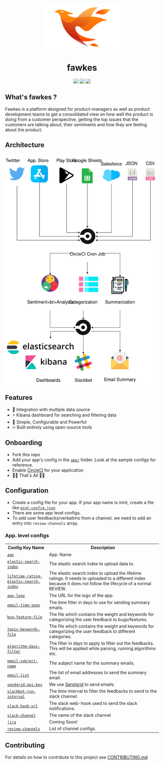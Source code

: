 <div align="center">
    <img src=".github/Fawkes.svg" height="150"/>
    <h1>fawkes</h1>
    <img src="https://img.shields.io/badge/python-3.7-blue" />
    <img src="https://img.shields.io/badge/builds-hourly-brightgreen" />
    <img src="https://img.shields.io/badge/contributions-welcome-orange" />
</div>
<h2>What's fawkes ?</h2>
<p>
    Fawkes is a platform designed for product-managers as well as product development teams to get a consolidated view on how well the product is doing from a customer perspective, getting the top issues that the customers are talking about, their sentiments and how they are feeling about the product.
</p>
<h2>Architecture</h2>
<div align="center">
    <img src=".github/Fawkes-Architecture.svg"/>
</div>
<h2>Features</h2>
<ul>
    <li>🚀 Integration with multiple data source</li>
    <li>⚡️ Kibana dashboard for searching and filtering data</li>
    <li>💎 Simple, Configurable and Powerful</li>
    <li>🔥 Built entirely using open-source tools</li>
</ul>
<h2>Onboarding</h2>
<ul>
    <li>Fork this repo</li>
    <li>Add your app's config in the <tr><td><a href="/app/"><code>app/</code></a> folder. Look at the sample configs for reference.
    <li>Enable <tr><td><a href="https://circleci.com/">CircleCI</a> for your application</li>
    <li>🎉🎊 That's All 🎉🎊
</ul>
<h2>Configuration</h2>
<ul>
    <li>
        Create a config file for your app. If your app name is mint, create a file like <tr><td><a href="#"><code>mint-config.json</code></a>
    </li>
    <li>
        There are some app level configs.
    </li>
    <li>To add user feedbacks/verbatims from a channel, we need to add an entry into <code>review-channels</code> array.
</ul>
<h3>App. level configs</h3>

<table>
    <tr>
        <th>Config Key Name</th>
        <th>Description</th>
    </tr>
    <tr>
        <td><a href="#app-level-configs"><code>app</code></a></td>
        <td>App. Name</td>
    </tr>
    <tr>
        <td><a href="#app-level-configs"><code>elastic-search-index</code></a></td>
        <td>The elastic search index to upload data to.</td>
    </tr>
    <tr>
        <td><a href="#app-level-configs"><code>lifetime-rating-elastic-search-index</code></a></td>
        <td>The elastic search index to upload the lifetime ratings. It needs to uploaded to a different index because it does not follow the lifecycle of a normal REVIEW.</td>
    </tr>
    <tr>
        <td><a href="#app-level-configs"><code>app-logo</code></a></td>
        <td>The URL for the logo of the app.</td>
    </tr>
    <tr>
        <td><a href="#app-level-configs"><code>email-time-span</code></a></td>
        <td>The time filter in days to use for sending summary emails.</td>
    </tr>
    <tr>
        <td><a href="#app-level-configs"><code>bug-feature-file</code></a></td>
        <td>The file which contains the weight and keywords for categorizing the user feedback to bugs/features.</td>
    </tr>
    <tr>
        <td><a href="#app-level-configs"><code>topic-keywords-file</code></a></td>
        <td>The file which contains the weight and keywords for categorizing the user feedback to different categories.</td>
    </tr>
    <tr>
        <td><a href="#app-level-configs"><code>algorithm-days-filter</code></a></td>
        <td>The filter in days to apply to filter out the feedbacks. This will be applied while parsing, running algorithms etc.</td>
    </tr>
    <tr>
        <td><a href="#app-level-configs"><code>email-subject-name</code></a></td>
        <td>The subject name for the summary emails.</td>
    </tr>
    <tr>
        <td><a href="#app-level-configs"><code>email-list</code></a></td>
        <td>The list of email addresses to send the summary email.</td>
    <tr>
        <td><a href="#app-level-configs"><code>sendgrid-api-key</code></a></td>
        <td>We use <a href="https://sendgrid.com/">Sendgrid</a> to send emails.</td>
    </tr>
    <tr>
        <td><a href="#app-level-configs"><code>slackbot-run-interval</code></a></td>
        <td>The time interval to filter the feedbacks to send to the slack channel.</td>
    </tr>
    <tr>
        <td><a href="#app-level-configs"><code>slack-hook-url</code></a></td>
        <td>The slack web-hook used to send the slack notifications.</td>
    </tr>
    <tr>
        <td><a href="#app-level-configs"><code>slack-channel</code></a></td>
        <td>The name of the slack channel</td>
    </tr>
    <tr>
        <td><a href="#app-level-configs"><code>jira</code></a></td>
        <td>Coming Soon!</td>
    </tr>
    <tr>
        <td><a href="#app-level-configs"><code>review-channels</code></a></td>
        <td>List of channel configs.</td>
    </tr>
</table>
<h2>Contributing</h2>
For details on how to contribute to this project see <a href=".github/CONTRIBUTING.md">CONTRIBUTING.md</a>
